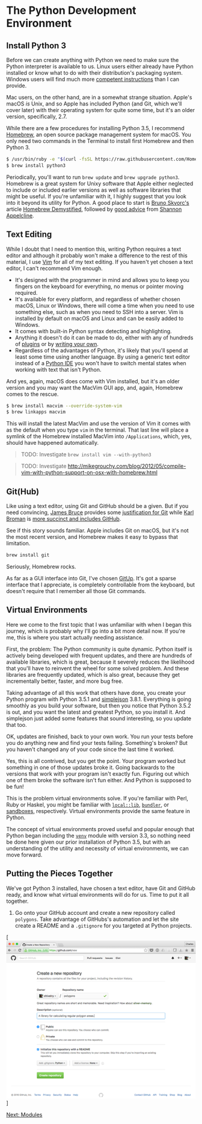 The Python Development Environment
==================================

Install Python 3
----------------

Before we can create anything with Python we need to make sure the Python interpreter is available to us. Linux users either already have Python installed or know what to do with their distribution's packaging system. Windows users will find much more [competent instructions][1] than I can provide.

Mac users, on the other hand, are in a somewhat strange situation. Apple's macOS *is* Unix, and so Apple has included Python (and Git, which we'll cover later) with their operating system for quite some time, but it's an older version, specifically, 2.7.

While there are a few procedures for installing Python 3.5, I recommend [Homebrew][2], an open source package management system for macOS. You only need two commands in the Terminal to install first Homebrew and then Python 3.

```bash
$ /usr/bin/ruby -e "$(curl -fsSL https://raw.githubusercontent.com/Homebrew/install/master/install)"
$ brew install python3
```

Periodically, you'll want to run `brew update` and `brew upgrade python3`. Homebrew is a great system for Unixy software that Apple either neglected to include or included earlier versions as well as software libraries that might be useful. If you're unfamiliar with it, I highly suggest that you look into it beyond its utility for Python. A good place to start is [Bruno Skvorc's][3] article [Homebrew Demystified][4], followed by [good advice][6] from [Shannon Appelcline][7].

Text Editing
------------

While I doubt that I need to mention this, writing Python requires a text editor and although it probably won't make a difference to the rest of this material, I use [Vim][8] for all of my text editing. If you haven't yet chosen a text editor, I can't recommend Vim enough.

- It's designed with the programmer in mind and allows you to keep you fingers on the keyboard for everything, no menus or pointer moving required.
- It's available for every platform, and regardless of whether chosen macOS, Linux or Windows, there will come a time when you need to use something else, such as when you need to SSH into a server. Vim is installed by default on macOS and Linux and can be easily added to Windows.
- It comes with built-in Python syntax detecting and highlighting.
- Anything it doesn't do it can be made to do, either with any of hundreds of [plugins][9] or by [writing your own][10].
- Regardless of the advantages of Python, it's likely that you'll spend at least some time using another language. By using a generic text editor instead of a [Python IDE][11] you won't have to switch mental states when working with text that isn't Python.

And yes, again, macOS does come with Vim installed, but it's an older version and you may want the MacVim GUI app, and, again, Homebrew comes to the rescue.

```bash
$ brew install macvim --override-system-vim
$ brew linkapps macvim
```

This will install the latest MacVim and use the version of Vim it comes with as the default when you type `vim` in the terminal. That last line will place a symlink of the Homebrew installed MacVim into `/Applications`, which, yes, should have happened automatically.

> TODO: Investigate `brew install vim --with-python3`

> TODO: Investigate http://mikegrouchy.com/blog/2012/05/compile-vim-with-python-support-on-osx-with-homebrew.html

Git(Hub)
--------

Like using a text editor, using Git and GitHub should be a given. But if you need convincing, [James Bruce][12] provides some [justification for Git][13] while [Karl Broman][14] is [more succinct and includes GitHub][15].

See if this story sounds familiar. Apple includes Git on macOS, but it's not the most recent version, and Homebrew makes it easy to bypass that limitation.

```bash
brew install git
```

Seriously, Homebrew rocks.

As far as a GUI interface into Git, I've chosen [GitUp][16]. It's got a sparse interface that I appreciate, is completely controllable from the keyboard, but doesn't require that I remember all those Git commands.

Virtual Environments
--------------------

Here we come to the first topic that I was unfamiliar with when I began this journey, which is probably why I'll go into a bit more detail now. If you're me, this is where you start actually needing assistance.

First, the problem: The Python community is quite dynamic. Python itself is actively being developed with frequent updates, and there are hundreds of available libraries, which is great, because it severely reduces the likelihood that you'll have to reinvent the wheel for some solved problem. And these libraries are frequently updated, which is also great, because they get incrementally better, faster, and more bug free.

Taking advantage of all this work that others have done, you create your Python program with Python 3.5.1 and [simplejson][17] 3.8.1. Everything is going smoothly as you build your software, but then you notice that Python 3.5.2 is out, and you want the latest and greatest Python, so you install it. And simplejson just added some features that sound interesting, so you update that too.

OK, updates are finished, back to your own work. You run your tests before you do anything new and find your tests failing. Something's broken? But you haven't changed any of your code since the last time it worked.

Yes, this is all contrived, but you get the point. Your program worked but something in one of those updates broke it. Going backwards to the versions that work with your program isn't exactly fun. Figuring out which one of them broke the software isn't fun either. And Python is supposed to be fun!

This is the problem virtual environments solve. If you're familiar with Perl, Ruby or Haskel, you might be familiar with [`local::lib`][18], [`bundler`][19], or [sandboxes][20], respectively. Virtual environments provide the same feature in Python.

The concept of virtual environments proved useful and popular enough that Python began including the [`venv`][21] module with version 3.3, so nothing need be done here given our prior installation of Python 3.5, but with an understanding of the utility and necessity of virtual environments, we can move forward.

Putting the Pieces Together
---------------------------

We've got Python 3 installed, have chosen a text editor, have Git and GitHub ready, and know what virtual environments will do for us. Time to put it all together.

1. Go onto your GitHub account and create a new repository called `polygons`. Take advantage of GitHubs's automation and let the site create a README and a `.gitignore` for you targeted at Python projects.

[![Creating the GitHub repository][22]]

[Next: Modules][5]

[1]: http://www.diveintopython3.net/installing-python.html#windows 'Installing Python on Windows'
[2]: http://brew.sh/ 'Homebrew'
[3]: http://tutsplus.com/authors/bruno-skvorc 'Bruno Skvorc'
[4]: http://computers.tutsplus.com/tutorials/homebrew-demystified-os-xs-ultimate-package-manager--mac-44884 'Homebrew Demystified'
[5]: ch_03_modules.md 'Chapter 3: Text Editing'
[6]: https://www.safaribooksonline.com/blog/2014/03/18/keeping-homebrew-date/ 'Keeping Your Homebrew Up to Date'
[7]: http://www.skotos.net/about/staff/shannon_appelcline.php 'About Shannon Appelcline'
[8]: http://www.vim.org/ 'Vim'
[9]: https://github.com/chivalry/vimrc/tree/master/.vim/bundle 'My own list of installed Vim plugins'
[10]: http://stevelosh.com/blog/2011/09/writing-vim-plugins/ 'Writing Vim Plugins'
[11]: https://www.jetbrains.com/pycharm/download/ 'PyCharm IDE'
[12]: http://www.makeuseof.com/tag/author/jbruce/ 'James Bruce'
[13]: http://www.makeuseof.com/tag/git-version-control-youre-developer/ 'What Is Git & Why You Should Use Version Control If You’re a Developer'
[14]: http://kbroman.org/ 'Karl Broman'
[15]: http://kbroman.org/github_tutorial/pages/why.html 'Why git and github?'
[16]: http://gitup.co/ 'GitUp Home'
[17]: https://pypi.python.org/pypi/simplejson/3.8.1 'simplejson'
[18]: http://search.cpan.org/~haarg/local-lib-2.000019/lib/local/lib.pm 'local::lib'
[19]: http://bundler.io/ 'Bundler'
[20]: http://coldwa.st/e/blog/2013-08-20-Cabal-sandbox.html 'Cabal Sandboxes'
[21]: https://docs.python.org/3/library/venv.html 'venv'
[22]: images/ch_02_fig_01.png
